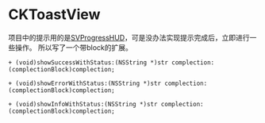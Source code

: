 # CKToastView
项目中的提示用的是[SVProgressHUD](https://github.com/SVProgressHUD/SVProgressHUD)，可是没办法实现提示完成后，立即进行一些操作。
所以写了一个带block的扩展。
```
+ (void)showSuccessWithStatus:(NSString *)str complection:(complectionBlock)complection;

+ (void)showErrorWithStatus:(NSString *)str complection:(complectionBlock)complection;

+ (void)showInfoWithStatus:(NSString *)str complection:(complectionBlock)complection;
```
